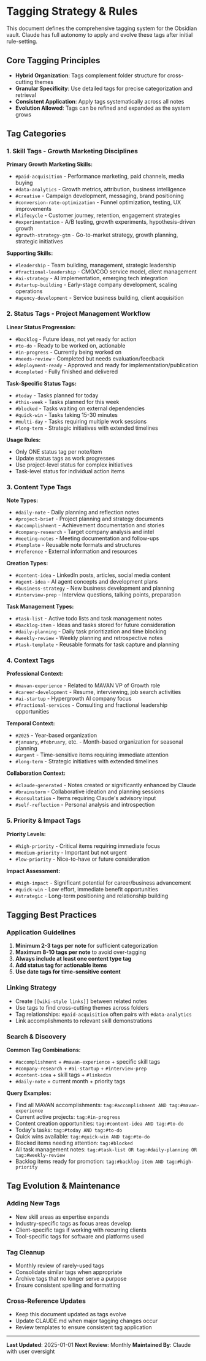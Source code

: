 # Tagging Strategy & Rules

This document defines the comprehensive tagging system for the Obsidian vault. Claude has full autonomy to apply and evolve these tags after initial rule-setting.

## Core Tagging Principles

- **Hybrid Organization**: Tags complement folder structure for cross-cutting themes
- **Granular Specificity**: Use detailed tags for precise categorization and retrieval
- **Consistent Application**: Apply tags systematically across all notes
- **Evolution Allowed**: Tags can be refined and expanded as the system grows

## Tag Categories

### 1. Skill Tags - Growth Marketing Disciplines

**Primary Growth Marketing Skills:**
- `#paid-acquisition` - Performance marketing, paid channels, media buying
- `#data-analytics` - Growth metrics, attribution, business intelligence
- `#creative` - Campaign development, messaging, brand positioning
- `#conversion-rate-optimization` - Funnel optimization, testing, UX improvements
- `#lifecycle` - Customer journey, retention, engagement strategies
- `#experimentation` - A/B testing, growth experiments, hypothesis-driven growth
- `#growth-strategy-gtm` - Go-to-market strategy, growth planning, strategic initiatives

**Supporting Skills:**
- `#leadership` - Team building, management, strategic leadership
- `#fractional-leadership` - CMO/CGO service model, client management
- `#ai-strategy` - AI implementation, emerging tech integration
- `#startup-building` - Early-stage company development, scaling operations
- `#agency-development` - Service business building, client acquisition

### 2. Status Tags - Project Management Workflow

**Linear Status Progression:**
- `#backlog` - Future ideas, not yet ready for action
- `#to-do` - Ready to be worked on, actionable
- `#in-progress` - Currently being worked on
- `#needs-review` - Completed but needs evaluation/feedback
- `#deployment-ready` - Approved and ready for implementation/publication
- `#completed` - Fully finished and delivered

**Task-Specific Status Tags:**
- `#today` - Tasks planned for today
- `#this-week` - Tasks planned for this week
- `#blocked` - Tasks waiting on external dependencies
- `#quick-win` - Tasks taking 15-30 minutes
- `#multi-day` - Tasks requiring multiple work sessions
- `#long-term` - Strategic initiatives with extended timelines

**Usage Rules:**
- Only ONE status tag per note/item
- Update status tags as work progresses
- Use project-level status for complex initiatives
- Task-level status for individual action items

### 3. Content Type Tags

**Note Types:**
- `#daily-note` - Daily planning and reflection notes
- `#project-brief` - Project planning and strategy documents
- `#accomplishment` - Achievement documentation and stories
- `#company-research` - Target company analysis and intel
- `#meeting-notes` - Meeting documentation and follow-ups
- `#template` - Reusable note formats and structures
- `#reference` - External information and resources

**Creation Types:**
- `#content-idea` - LinkedIn posts, articles, social media content
- `#agent-idea` - AI agent concepts and development plans
- `#business-strategy` - New business development and planning
- `#interview-prep` - Interview questions, talking points, preparation

**Task Management Types:**
- `#task-list` - Active todo lists and task management notes
- `#backlog-item` - Ideas and tasks stored for future consideration
- `#daily-planning` - Daily task prioritization and time blocking
- `#weekly-review` - Weekly planning and retrospective notes
- `#task-template` - Reusable formats for task capture and planning

### 4. Context Tags

**Professional Context:**
- `#mavan-experience` - Related to MAVAN VP of Growth role
- `#career-development` - Resume, interviewing, job search activities
- `#ai-startup` - Hypergrowth AI company focus
- `#fractional-services` - Consulting and fractional leadership opportunities

**Temporal Context:**
- `#2025` - Year-based organization
- `#january`, `#february`, etc. - Month-based organization for seasonal planning
- `#urgent` - Time-sensitive items requiring immediate attention
- `#long-term` - Strategic initiatives with extended timelines

**Collaboration Context:**
- `#claude-generated` - Notes created or significantly enhanced by Claude
- `#brainstorm` - Collaborative ideation and planning sessions
- `#consultation` - Items requiring Claude's advisory input
- `#self-reflection` - Personal analysis and introspection

### 5. Priority & Impact Tags

**Priority Levels:**
- `#high-priority` - Critical items requiring immediate focus
- `#medium-priority` - Important but not urgent
- `#low-priority` - Nice-to-have or future consideration

**Impact Assessment:**
- `#high-impact` - Significant potential for career/business advancement
- `#quick-win` - Low effort, immediate benefit opportunities
- `#strategic` - Long-term positioning and relationship building

## Tagging Best Practices

### Application Guidelines
1. **Minimum 2-3 tags per note** for sufficient categorization
2. **Maximum 8-10 tags per note** to avoid over-tagging
3. **Always include at least one content type tag**
4. **Add status tag for actionable items**
5. **Use date tags for time-sensitive content**

### Linking Strategy
- Create `[[wiki-style links]]` between related notes
- Use tags to find cross-cutting themes across folders
- Tag relationships: `#paid-acquisition` often pairs with `#data-analytics`
- Link accomplishments to relevant skill demonstrations

### Search & Discovery
**Common Tag Combinations:**
- `#accomplishment` + `#mavan-experience` + specific skill tags
- `#company-research` + `#ai-startup` + `#interview-prep`
- `#content-idea` + skill tags + `#linkedin`
- `#daily-note` + current month + priority tags

**Query Examples:**
- Find all MAVAN accomplishments: `tag:#accomplishment AND tag:#mavan-experience`
- Current active projects: `tag:#in-progress`
- Content creation opportunities: `tag:#content-idea AND tag:#to-do`
- Today's tasks: `tag:#today AND tag:#to-do`
- Quick wins available: `tag:#quick-win AND tag:#to-do`
- Blocked items needing attention: `tag:#blocked`
- All task management notes: `tag:#task-list OR tag:#daily-planning OR tag:#weekly-review`
- Backlog items ready for promotion: `tag:#backlog-item AND tag:#high-priority`

## Tag Evolution & Maintenance

### Adding New Tags
- New skill areas as expertise expands
- Industry-specific tags as focus areas develop
- Client-specific tags if working with recurring clients
- Tool-specific tags for software and platforms used

### Tag Cleanup
- Monthly review of rarely-used tags
- Consolidate similar tags when appropriate
- Archive tags that no longer serve a purpose
- Ensure consistent spelling and formatting

### Cross-Reference Updates
- Keep this document updated as tags evolve
- Update CLAUDE.md when major tagging changes occur
- Review templates to ensure consistent tag application

---

**Last Updated**: 2025-01-01
**Next Review**: Monthly
**Maintained By**: Claude with user oversight